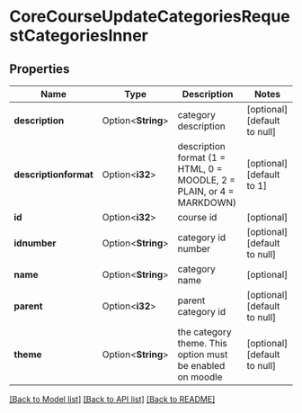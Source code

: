 # CoreCourseUpdateCategoriesRequestCategoriesInner

## Properties

Name | Type | Description | Notes
------------ | ------------- | ------------- | -------------
**description** | Option<**String**> | category description | [optional][default to null]
**descriptionformat** | Option<**i32**> | description format (1 = HTML, 0 = MOODLE, 2 = PLAIN, or 4 = MARKDOWN) | [optional][default to 1]
**id** | Option<**i32**> | course id | [optional]
**idnumber** | Option<**String**> | category id number | [optional][default to null]
**name** | Option<**String**> | category name | [optional]
**parent** | Option<**i32**> | parent category id | [optional][default to null]
**theme** | Option<**String**> | the category theme. This option must be enabled on moodle | [optional][default to null]

[[Back to Model list]](../README.md#documentation-for-models) [[Back to API list]](../README.md#documentation-for-api-endpoints) [[Back to README]](../README.md)


